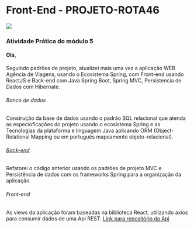 <body style="font-color: #ffbf00;">
<h1 style="font-color: #ffbf00;"> Front-End - PROJETO-ROTA46</h1>
<img src="https://i.imgur.com/k2txCZH.png">

<h3>Atividade Prática do módulo 5</h3>

<h4>Olá,</h4>

<p>Seguindo padrões de projeto, atualizei mais uma vez a aplicação WEB Agência de Viagens, usando o Ecosistema Spring, com Front-end usando ReactJS e Back-end com Java Spring Boot, Spring MVC, Persistencia de Dados com Hibernate. 
</p>

<h6>Banco de dados</h6>  
<p>Construção da base de dados usando o padrão SQL relacional que atenda as especioficações do projeto usando o ecosistema Spring e as Tecnologias da plataforma e linguagem Java aplicando ORM (Object-Relational Mapping ou em português mapeamento objeto-relacional).   
</p>

<h6><a href="https://github.com/eliferretti/backend-rota46-java-api-4.0-.git">Back-end</a></h6>  
<p>Refatorei o código anterior usando os padrões de projeto MVC e Persistência de dados com os frameworks Spring para a organização da aplicação. 
</p>

<h6>Front-end</h6> 
<p>As views da aplicação foram baseadas na biblioteca React, utilizando axios para consumir dados de uma Api REST. <a href="https://github.com/eliferretti/backend-rota46-java-api-4.0-.git">Link para repositório da Api</a> 
</p>

</body>
